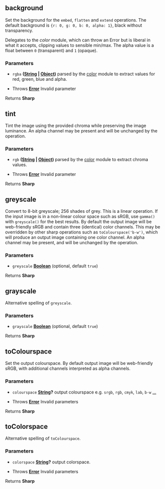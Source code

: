 <!-- Generated by documentation.js. Update this documentation by updating the source code. -->

## background

Set the background for the `embed`, `flatten` and `extend` operations.
The default background is `{r: 0, g: 0, b: 0, alpha: 1}`, black without transparency.

Delegates to the _color_ module, which can throw an Error
but is liberal in what it accepts, clipping values to sensible min/max.
The alpha value is a float between `0` (transparent) and `1` (opaque).

### Parameters

-   `rgba` **([String][1] \| [Object][2])** parsed by the [color][3] module to extract values for red, green, blue and alpha.


-   Throws **[Error][4]** Invalid parameter

Returns **Sharp** 

## tint

Tint the image using the provided chroma while preserving the image luminance.
An alpha channel may be present and will be unchanged by the operation.

### Parameters

-   `rgb` **([String][1] \| [Object][2])** parsed by the [color][3] module to extract chroma values.


-   Throws **[Error][4]** Invalid parameter

Returns **Sharp** 

## greyscale

Convert to 8-bit greyscale; 256 shades of grey.
This is a linear operation. If the input image is in a non-linear colour space such as sRGB, use `gamma()` with `greyscale()` for the best results.
By default the output image will be web-friendly sRGB and contain three (identical) color channels.
This may be overridden by other sharp operations such as `toColourspace('b-w')`,
which will produce an output image containing one color channel.
An alpha channel may be present, and will be unchanged by the operation.

### Parameters

-   `greyscale` **[Boolean][5]**  (optional, default `true`)

Returns **Sharp** 

## grayscale

Alternative spelling of `greyscale`.

### Parameters

-   `grayscale` **[Boolean][5]**  (optional, default `true`)

Returns **Sharp** 

## toColourspace

Set the output colourspace.
By default output image will be web-friendly sRGB, with additional channels interpreted as alpha channels.

### Parameters

-   `colourspace` **[String][1]?** output colourspace e.g. `srgb`, `rgb`, `cmyk`, `lab`, `b-w` [...][6]


-   Throws **[Error][4]** Invalid parameters

Returns **Sharp** 

## toColorspace

Alternative spelling of `toColourspace`.

### Parameters

-   `colorspace` **[String][1]?** output colorspace.


-   Throws **[Error][4]** Invalid parameters

Returns **Sharp** 

[1]: https://developer.mozilla.org/docs/Web/JavaScript/Reference/Global_Objects/String

[2]: https://developer.mozilla.org/docs/Web/JavaScript/Reference/Global_Objects/Object

[3]: https://www.npmjs.org/package/color

[4]: https://developer.mozilla.org/docs/Web/JavaScript/Reference/Global_Objects/Error

[5]: https://developer.mozilla.org/docs/Web/JavaScript/Reference/Global_Objects/Boolean

[6]: https://github.com/libvips/libvips/blob/master/libvips/iofuncs/enumtypes.c#L568
